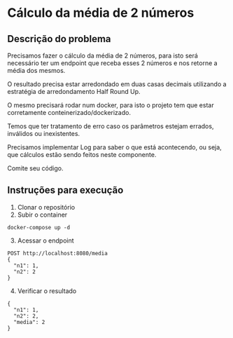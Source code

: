 # Cálculo da média de 2 números

## Descrição do problema
Precisamos fazer o cálculo da média de 2 números, para isto será necessário ter um endpoint que receba esses 2 números e nos retorne a média dos mesmos.

O resultado precisa estar arredondado em duas casas decimais utilizando a estratégia de arredondamento Half Round Up.

O mesmo precisará rodar num docker, para isto o projeto tem que estar corretamente conteinerizado/dockerizado.

Temos que ter tratamento de erro caso os parâmetros estejam errados, inválidos ou inexistentes.

Precisamos implementar Log para saber o que está acontecendo, ou seja, que cálculos estão sendo feitos neste componente.

Comite seu código. 

## Instruções para execução

1. Clonar o repositório
2. Subir o container
```
docker-compose up -d
```
3. Acessar o endpoint
```
POST http://localhost:8080/media
{
  "n1": 1,
  "n2": 2
}
```
4. Verificar o resultado
```
{
  "n1": 1,
  "n2": 2,
  "media": 2
}
```